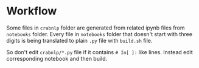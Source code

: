 # Workflow
Some files in `crabnlp` folder are generated from related ipynb files from `notebooks` folder. Every file in `notebooks` folder that doesn't start with three digits is being translated to plain `.py` file with `build.sh` file.

So don't edit `crabnlp/*.py` file if it contains `# In[ ]:` like lines. Instead edit corresponding notebook and then build.